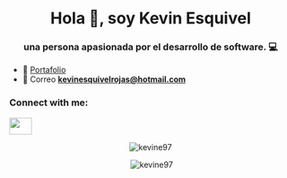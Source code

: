 <h1 align="center">Hola 👋, soy Kevin Esquivel</h1>
<h3 align="center">una persona apasionada por el desarrollo de software. 💻</h3>

- 🔗 [Portafolio](https://kevinesquivel.netlify.app/)
- 📩 Correo **kevinesquivelrojas@hotmail.com**

<h3 align="left">Connect with me:</h3>
<p align="left">
<a href="https://linkedin.com/in/kevin-esquivel-174b101b3" target="blank"><img align="center" src="https://www.flaticon.es/svg/vstatic/svg/174/174857.svg?token=exp=1615433060~hmac=a5495a55f4212ce0ad3ba04e540f35aa" alt="kevin-esquivel-174b101b3" height="30" width="40" style="color: #FFF;" /></a>
</p>


<p align="center"><img  src="https://github-readme-stats.vercel.app/api/top-langs?username=kevine97&show_icons=true&locale=en&layout=compact" alt="kevine97" /></p>
<p align="center">&nbsp;<img  src="https://github-readme-stats.vercel.app/api?username=kevine97&show_icons=true&locale=en" alt="kevine97" /></p>
